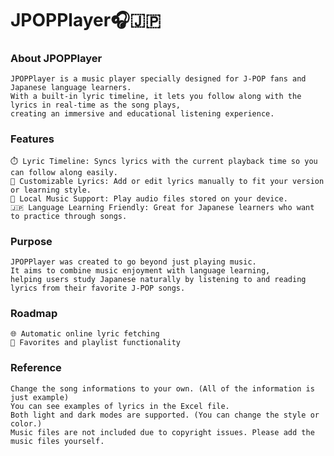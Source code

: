 # JPOPPlayer🎧🇯🇵
### About JPOPPlayer

	JPOPPlayer is a music player specially designed for J-POP fans and Japanese language learners.
	With a built-in lyric timeline, it lets you follow along with the lyrics in real-time as the song plays,
 	creating an immersive and educational listening experience.

### Features

	⏱️ Lyric Timeline: Syncs lyrics with the current playback time so you can follow along easily.
	📝 Customizable Lyrics: Add or edit lyrics manually to fit your version or learning style.
	📁 Local Music Support: Play audio files stored on your device.
	🇯🇵 Language Learning Friendly: Great for Japanese learners who want to practice through songs.

### Purpose

	JPOPPlayer was created to go beyond just playing music.
	It aims to combine music enjoyment with language learning,
 	helping users study Japanese naturally by listening to and reading lyrics from their favorite J-POP songs.

### Roadmap

	🌐 Automatic online lyric fetching
	📌 Favorites and playlist functionality

### Reference

	Change the song informations to your own. (All of the information is just example)
	You can see examples of lyrics in the Excel file.
 	Both light and dark modes are supported. (You can change the style or color.)
  	Music files are not included due to copyright issues. Please add the music files yourself.
